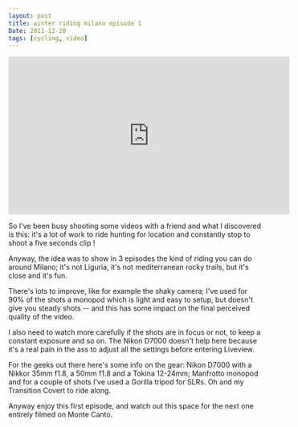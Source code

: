 ```yaml
---
layout: post
title: winter riding milano episode 1
Date: 2011-12-20
tags: [cycling, video]
---
```

 


<iframe width="560" height="315" src="http://www.youtube.com/embed/awLEDt8ze1Q" frameborder="0"> </iframe>

So I've been busy shooting some videos with a friend and what I discovered is this: it's a lot of work to ride hunting for location and constantly stop to shoot a five seconds clip !

Anyway, the idea was to show in 3 episodes the kind of riding you can do around Milano; it's not Liguria, it's not mediterranean rocky trails, but it's close and it's fun.

There's lots to improve, like for example the shaky camera; I've used for 90% of the shots a monopod which is light and easy to setup, but doesn't give you steady shots -- and this has some impact on the final perceived quality of the video.

I also need to watch more carefully if the shots are in focus or not, to keep a constant exposure and so on. The Nikon D7000 doesn't help here because it's a real pain in the ass to adjust all the settings before entering Liveview.

For the geeks out there here's some info on the gear: Nikon D7000 with a Nikkor 35mm f1.8, a 50mm f1.8 and a Tokina 12-24mm; Manfrotto monopod and for a couple of shots I've used a Gorilla tripod for SLRs. Oh and my Transition Covert to ride along.
 
Anyway enjoy this first episode, and watch out this space for the next one entirely filmed on Monte Canto.

